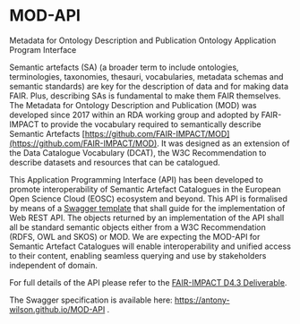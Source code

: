 # MOD-API

Metadata for Ontology Description and Publication Ontology Application Program Interface

Semantic artefacts (SA) (a broader term to include ontologies, terminologies, taxonomies, thesauri, vocabularies, metadata schemas and semantic standards) are key for the description of data and for making data FAIR. Plus, describing SAs is fundamental to make them FAIR themselves. The Metadata for Ontology Description and Publication (MOD) was developed since 2017 within an RDA working group and adopted by FAIR-IMPACT to provide the vocabulary required to semantically describe Semantic Artefacts [https://github.com/FAIR-IMPACT/MOD](https://github.com/FAIR-IMPACT/MOD). It was designed as an extension of the Data Catalogue Vocabulary (DCAT), the W3C Recommendation to describe datasets and resources that can be catalogued.

This Application Programming Interface (API) has been developed to promote interoperability of Semantic Artefact Catalogues in the European Open Science Cloud (EOSC) ecosystem and beyond. This API is formalised by means of a [Swagger template](mod_api/static/mod_api/openapi.yaml) that shall guide for the implementation of Web REST API. The objects returned by an implementation of the API shall all be standard semantic objects either from a W3C Recommendation (RDFS, OWL and SKOS) or MOD.  We are expecting the MOD-API for Semantic Artefact Catalogues will enable interoperability and unified access to their content, enabling seamless querying and use by stakeholders independent of domain.


For full details of the API please refer to the [FAIR-IMPACT D4.3 Deliverable](https://zenodo.org/records/12579779).

The Swagger specification is available here: https://antony-wilson.github.io/MOD-API .
